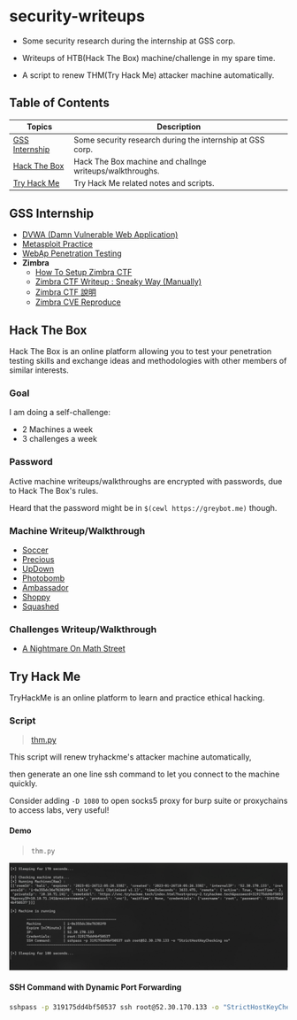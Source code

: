 # security-writeups

- Some security research during the internship at GSS corp.

- Writeups of HTB(Hack The Box) machine/challenge in my spare time.

- A script to renew THM(Try Hack Me) attacker machine automatically.

## Table of Contents

| Topics                            | Description                                               |
|-----------------------------------|-----------------------------------------------------------|
| [GSS Internship](#gss-internship) | Some security research during the internship at GSS corp. |
| [Hack The Box](#hack-the-box)     | Hack The Box machine and challnge writeups/walkthroughs.  |
| [Try Hack Me](#try-hack-me)       | Try Hack Me related notes and scripts.                    |

## GSS Internship

- [DVWA (Damn Vulnerable Web Application)](./gss/DVWA.md)
- [Metasploit Practice](./gss/metasploit.md)
- [WebAp Penetration Testing](./gss/WebAp-PT.md)
- **Zimbra**
  - [How To Setup Zimbra CTF](https://medium.com/@opabravo/frist-time-deploying-a-ctf-challenge-c13871d45970)
  - [Zimbra CTF Writeup : Sneaky Way (Manually)](https://medium.com/@opabravo/zimbra-ctf-writeup-manually-6afe91be52a0)
  - [Zimbra CTF 說明](./gss/Zimbra-CTF-Intro.pdf)
  - [Zimbra CVE Reproduce](./gss/Zimbra.pdf)

## Hack The Box

Hack The Box is an online platform allowing you to test your penetration testing skills and exchange ideas and methodologies with other members of similar interests.

### Goal

I am doing a self-challenge:

- 2 Machines a week
- 3 challenges a week

### Password

Active machine writeups/walkthroughs are encrypted with passwords, due to Hack The Box's rules.

Heard that the password might be in `$(cewl https://greybot.me)` though.

### Machine Writeup/Walkthrough

- [Soccer](./htb/Machines/Soccer.pdf)
- [Precious](./htb/Machines/Precious.pdf)
- [UpDown](./htb/Machines/Updown.pdf)
- [Photobomb](./htb/Machines/Photobomb.pdf)
- [Ambassador](./htb/Machines/Ambassador.pdf)
- [Shoppy](./htb/Machines/Shoppy.pdf)
- [Squashed](./htb/Machines/Squashed.pdf)

### Challenges Writeup/Walkthrough

- [A Nightmare On Math Street](./htb/Challenges/A-Nightmare-On-Math-Street.pdf)

## Try Hack Me

TryHackMe is an online platform to learn and practice ethical hacking.

### Script

> [thm.py](./thm/thm.py)

This script will renew tryhackme's attacker machine automatically,

then generate an one line ssh command to let you connect to the machine quickly.

Consider adding `-D 1080` to open socks5 proxy for burp suite or proxychains to access labs, very useful!

#### Demo

> `thm.py`

![THM Script](./img/thm_script.png)

#### SSH Command with Dynamic Port Forwarding

```bash
sshpass -p 319175dd4bf50537 ssh root@52.30.170.133 -o "StrictHostKeyChecking no" -D 1080
```
